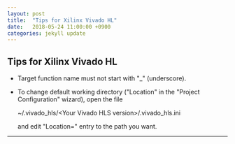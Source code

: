 ```yaml
---
layout: post
title:  "Tips for Xilinx Vivado HL"
date:   2018-05-24 11:00:00 +0900
categories: jekyll update
---
```


## Tips for Xilinx Vivado HL

- Target function name must not start with "_" (underscore).


- To change default working directory ("Location" in the "Project Configuration" wizard), open the file 

  ~/.vivado_hls/\<Your Vivado HLS version\>/.vivado_hls.ini

  and edit "Location=" entry to the path you want.


***

[jekyll-docs]: https://jekyllrb.com/docs/home
[jekyll-gh]:   https://github.com/jekyll/jekyll
[jekyll-talk]: https://talk.jekyllrb.com/